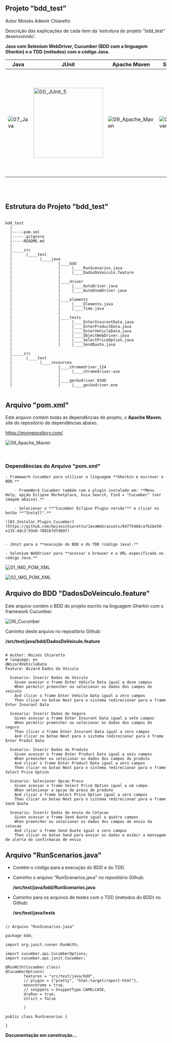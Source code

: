 ## Projeto "bdd_test"

Autor Moisés Ademir Chiaretto
  
Descrição das explicações de cada item da 'estrutura do projeto "bdd_test" desenvolvido'.
  
**Java com Selenium WebDriver, Cucumber (BDD com a linguagem Gherkin) e o TDD (métodos) com o código Java.**
<br>

|Java		|JUnit	|Apache Maven	|Selenium WebDriver	|Cucumber	|IDE Eclipse	|
|---------------|-------|---------------|-----------------------|---------------|---------------|
| ![07_Java](https://github.com/moiseschiaretto/JavaWeb/assets/84775466/cc07e458-d90e-4fd4-ba5b-cc1d281f39ad) | <img width="217" alt="00_JUnit_5" src="https://github.com/moiseschiaretto/JavaWeb/assets/84775466/355bcdd9-3cea-4333-9296-a18c57081401"> | ![09_Apache_Maven](https://github.com/moiseschiaretto/JavaWeb/assets/84775466/a302dfe3-f02c-4a80-94b6-d7d6ac0c922f) | ![08_Selenium_Webdriver](https://github.com/moiseschiaretto/JavaWeb/assets/84775466/564c3477-32ce-4481-b81d-482fd6596abf) | ![06_Cucumber](https://github.com/moiseschiaretto/JavaWeb/assets/84775466/601bc1e4-c198-4a3b-8258-c475ab77e15d) | <img width="329" alt="00_Logo_IDE_Eclipse" src="https://github.com/moiseschiaretto/JavaWeb/assets/84775466/8acd8574-c949-41e4-85ac-deb6730b516d"> |

<br>
<br>
 

## Estrutura do Projeto "bdd_test"


```

bdd_test
  |
  |-----pom.xml
  |-----.gitgnore
  |-----README.md
  |
  |_____src
  |      |____test
  |            |____java
  |                    |____bdd
  |                    |     |____RunScenarios.java
  |                    |     |____DadosDoVeiculo.feature
  |                    |
  |                    |____driver
  |                    |     |____AutoDriver.java
  |                    |     |____AutoEnumDriver.java
  |                    |
  |                    |____elements
  |                    |     |____Elemento.java
  |                    |     |____Time.java
  |                    |
  |                    |____tests
  |                    |     |____EnterInsurantData.java
  |                    |     |____EnterProductData.java
  |                    |     |____EnterVehicleData.java
  |                    |     |____ObjectWebDriver.java
  |                    |     |____SelectPriceOption.java
  |                    |     |____SendQuote.java
  |
  |_____src
  |      |____test
  |            |____resources
  |                    |____chromedriver_124
  |                    |     |____chromedriver.exe
  |                    |        
  |                    |____geckodriver_0340
  |                    |     |____geckodriver.exe


```

## Arquivo "pom.xml"

Este arquivo contém todas as dependências do projeto, o **Apache Maven**, site do repositório de dependências abaixo.

https://mvnrepository.com/
<br>

![09_Apache_Maven](https://github.com/moiseschiaretto/JavaWeb/assets/84775466/a89cac1e-cf2b-460a-a388-57a2b748a992)


<br>


### Dependências do Arquivo "pom.xml"

    - Framework Cucumber para utilizar a linguagem **Gherkin e escrever o BDD.**

        - FrameWork Cucumber também com o plugin instalado em: **Menu Help, opção Eclipse Marketplace, Guia Search, Find = "Cucumber" (ver imagem abaixo).**
     
        - Selecionar o **"Cucumber Eclipse Plugin versão"** e clicar no botão **"Install".**
     
    ![03_Instalar_Plugin_Cucumber](https://github.com/moiseschiaretto/JavaWeb/assets/84775466/afb2be50-e135-4dc3-93e0-780167dfd69f)

 
    - JUnit para a **execução do BDD e do TDD (código Java).**
 
    - Selenium WebDriver para **acessar o browser e a URL especificada no código Java.**


![01_IMG_POM_XML](https://github.com/moiseschiaretto/JavaWeb/assets/84775466/6b49dcee-9e84-4c4d-b486-7d5b53fb138e)


![02_IMG_POM_XML](https://github.com/moiseschiaretto/JavaWeb/assets/84775466/49cb27e0-b3f6-43ee-a02a-213816aa306b)


## Arquivo do BDD "DadosDoVeinculo.feature"

Este arquivo contém o BDD do projeto escrito na linguagem Gherkin com o framework Cucumber.

![06_Cucumber](https://github.com/moiseschiaretto/JavaWeb/assets/84775466/7f6c2e79-4edc-4e9b-9aed-d604b8b94265)


Caminho deste arquivo no repositório Github:
<br>

**/src/test/java/bdd/DadosDoVeiculo.feature**


```

# Author: Moisés Chiaretto
# language: en
@WizardVehicleData
Feature: Wizard Dados do Veiculo

  Scenario: Inserir Dados do Veiculo
    Given acessar o frame Enter Vehicle Data igual a doze campos
    When permitir preencher ou selecionar os dados dos campos do veículo
    And clicar o frame Enter Vehicle Data igual a zero campos
    Then clicar no botao Next para o sistema redirecionar para o frame Enter Insurant Data

  Scenario: Inserir Dados do Seguro
    Given acessar o frame Enter Insurant Data igual a sete campos
    When permitir preencher ou selecionar os dados dos campos do seguro
    Then clicar o frame Enter Insurant Data igual a zero campos
    And clicar no botao Next para o sistema redirecionar para o frame Enter Produt Data

  Scenario: Inserir Dados do Produto
    Given acessar o frame Enter Product Data igual a seis campos
    When preencher ou selecionar os dados dos campos do produto
    And clicar o frame Enter Product Data igual a zero campos
    Then clicar no botao Next para o sistema redirecionar para o frame Select Price Option

  Scenario: Selecionar Opcao Preco
    Given acessar o frame Select Price Option igual a um campo
    When selecionar a opcao de preco do produto
    And clicar o frame Select Price Option igual a zero campos
    Then clicar no botao Next para o sistema redirecionar para o frame Send Quote

  Scenario: Inserir Dados de envio da Cotacao
    Given acessar o frame Send Quote igual a quatro campos
    When preencher ou selecionar os dados dos campos de envio da cotacao
    And clicar o frame Send Quote igual a zero campos
    Then clicar no botao Send para enviar os dados e exibir a mensagem de alerta de confirmacao de envio

```

## Arquivo "RunScenarios.java"

- Contém o código para a execução do BDD e do TDD.

- Caminho o arquivo "RunScenarios.java" no repositório Github:

	**/src/test/java/bdd/RunScenarios.java**

- Caminho para os arquivos de testes com o TDD (métodos do BDD) no Github:

	**/src/test/java/tests**

```

// Arquivo "RunScenarios.java"

package bdd;

import org.junit.runner.RunWith;

import cucumber.api.CucumberOptions;
import cucumber.api.junit.Cucumber;

@RunWith(Cucumber.class)
@CucumberOptions(
		features = "src/test/java/bdd",
		// plugin = {"pretty", "html:target/report-html"},
		monochrome = true,
		// snippets = SnippetType.CAMELCASE,
		dryRun = true,
		strict = false
		
		)

public class RunScenarios {

}

```


**Documentação em construção...**
